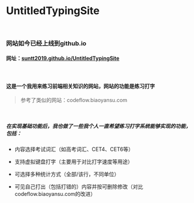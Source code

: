 # UntitledTypingSite

<br>

### 网站如今已经上线到github.io

#### 网址：[suntt2019.github.io/UntitledTypingSite](http://suntt2019.github.io/UntitledTypingSite)

<br>

#### 这是一个我用来练习前端相关知识的网站，网站的功能是练习打字
> 参考了类似的网站：codeflow.biaoyansu.com

<br>

##### 在实现基础功能后，我也做了一些我个人一直希望练习打字系统能够实现的功能，包括：


* 内容选择考试词汇（如高考词汇、CET4、CET6等）

* 支持虚拟键盘打字（主要用于对比打字速度等用途）

* 可选择多种统计方式（全部/该行，不同单位）

* 可见自己打出（包括打错的）内容并按可删除修改（对比codeflow.biaoyansu.com的改进）
